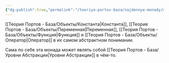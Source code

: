 ```yaml
---
{"dg-publish":true,"permalink":"/teoriya-portov-baza/najdennye-monady/monada-chetyryoh/"}
---
```


[[Теория Портов - База/Объекты/Константа\|Константа]], [[Теория Портов - База/Объекты/Переменная\|Переменная]], [[Теория Портов - База/Объекты/Функция\|Функция]] и [[Теория Портов - База/Объекты/Оператор\|Оператор]] в их самом абстрактном понимании.

Сама по себе эта монада может являть собой [[Теория Портов - База/Уровни Абстракции\|Уровни Абстракции]] в чём-то.